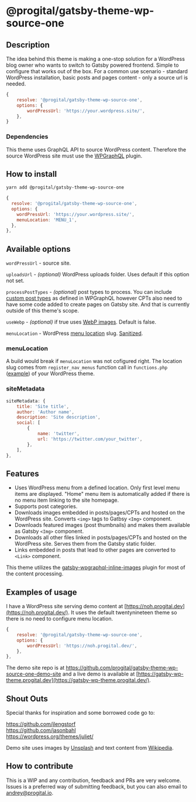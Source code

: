 # @progital/gatsby-theme-wp-source-one

## Description

The idea behind this theme is making a one-stop solution for a WordPress blog owner who wants to switch to Gatsby powered frontend. Simple to configure that works out of the box. For a common use scenario - standard WordPress installation, basic posts and pages content - only a source url is needed.

```javascript
{
    resolve: '@progital/gatsby-theme-wp-source-one',
    options: {
        wordPressUrl: 'https://your.wordpress.site/',
    },
}
```

### Dependencies

This theme uses GraphQL API to source WordPress content. Therefore the source WordPress site must use the [WPGraphQL](https://www.wpgraphql.com/) plugin.

## How to install

```bash
yarn add @progital/gatsby-theme-wp-source-one
```

```javascript
{
  resolve: '@progital/gatsby-theme-wp-source-one',
  options: {
    wordPressUrl: 'https://your.wordpress.site/',
    menuLocation: 'MENU_1',
  },
},
```

## Available options

`wordPressUrl` - source site.

`uploadsUrl` - _(optional)_ WordPress uploads folder. Uses default if this option not set.

`processPostTypes` - _(optional)_ post types to process. You can include [custom post types](https://docs.wpgraphql.com/getting-started/custom-post-types) as defined in WPGraphQL however CPTs also need to have some code added to create pages on Gatsby site. And that is currently outside of this theme's scope.

`useWebp` - _(optional)_ if true uses [WebP images](https://www.gatsbyjs.org/docs/gatsby-image/#about-withwebp). Default is false.

`menuLocation` - WordPress [menu location](https://codex.wordpress.org/Function_Reference/register_nav_menus) slug. [Sanitized](https://github.com/wp-graphql/wp-graphql/blob/f92e9f4dc11db987f74ff458ab05f42a3e76b866/src/Type/WPEnumType.php#L32).

### menuLocation

A build would break if `menuLocation` was not cofigured right. The location slug comes from `register_nav_menus` function call in `functions.php` ([example](https://github.com/WordPress/twentynineteen/blob/5385371bb8a78ead93543ed2796517918b1a63bd/functions.php#L59)) of your WordPress theme.

### siteMetadata

```javascript
siteMetadata: {
    title: 'Site title',
    author: 'Author name',
    description: 'Site description',
    social: [
        {
            name: 'twitter',
            url: 'https://twitter.com/your_twitter',
        },
    ],
},
```

## Features

- Uses WordPress menu from a defined location. Only first level menu items are displayed. "Home" menu item is automatically added if there is no menu item linking to the site homepage.
- Supports post categories.
- Downloads images embedded in posts/pages/CPTs and hosted on the WordPress site. Converts `<img>` tags to Gatbsy `<Img>` component.
- Downloads featured images (post thumbnails) and makes them available as Gatsby `<Img>` component.
- Downloads all other files linked in posts/pages/CPTs and hosted on the WordPress site. Serves them from the Gatsby static folder.
- Links embedded in posts that lead to other pages are converted to `<Link>` component.

This theme utilizes the [gatsby-wpgraphql-inline-images](https://github.com/progital/gatsby-wpgraphql-inline-images) plugin for most of the content processing.

## Examples of usage

I have a WordPress site serving demo content at [https://noh.progital.dev](https://noh.progital.dev/). It uses the default twentynineteen theme so there is no need to configure menu location.

```javascript
{
    resolve: '@progital/gatsby-theme-wp-source-one',
    options: {
        wordPressUrl: 'https://noh.progital.dev/',
    },
},
```

The demo site repo is at https://github.com/progital/gatsby-theme-wp-source-one-demo-site and a live demo is available at [https://gatsby-wp-theme.progital.dev](https://gatsby-wp-theme.progital.dev/).

## Shout Outs

Special thanks for inspiration and some borrowed code go to:

https://github.com/jlengstorf  
https://github.com/jasonbahl  
https://wordpress.org/themes/juliet/  

Demo site uses images by [Unsplash](https://unsplash.com/) and text content from [Wikipedia](https://www.wikipedia.org/).

## How to contribute

This is a WIP and any contribution, feedback and PRs are very welcome. Issues is a preferred way of submitting feedback, but you can also email to [andrey@progital.io](mailto:andrey@progital.io).
